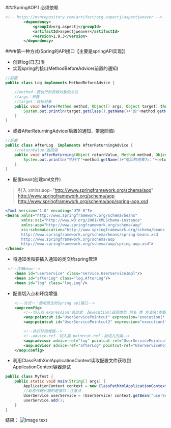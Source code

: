 ###SpringAOP.1
必须依赖
```xml
<!-- https://mvnrepository.com/artifact/org.aspectj/aspectjweaver -->
        <dependency>
            <groupId>org.aspectj</groupId>
            <artifactId>aspectjweaver</artifactId>
            <version>1.9.3</version>
        </dependency>
```
####第一种方式(Spring的API接口【主要是springAPI实现】)
- 创建log(日志)类
- 实现spring的接口MethodBeforeAdvice(前置的通知)
```java
//前置
public class Log implements MethodBeforeAdvice {

    //method：要执行的目标对象的方法
    //args：参数
    //target：目标对象
    public void before(Method method, Object[] args, Object target) throws Throwable {
        System.out.println(target.getClass().getName()+"的"+method.getName()+"被执行了");
    }
}
```
- 或者AfterReturningAdvice(后置的通知，带返回值)
```java
//后置
public class AfterLog  implements AfterReturningAdvice {
    //returnValue:返回值
    public void afterReturning(Object returnValue, Method method, Object[] args, Object target) throws Throwable {
        System.out.println("执行了"+method.getName()+"返回的结果为："+returnValue);
    }
}
```
- 配置bean(创建xml文件)
>引入 xmlns:aop="http://www.springframework.org/schema/aop"
>http://www.springframework.org/schema/aop
        http://www.springframework.org/schema/aop/spring-aop.xsd
```xml
<?xml version="1.0" encoding="UTF-8"?>
<beans xmlns="http://www.springframework.org/schema/beans"
       xmlns:xsi="http://www.w3.org/2001/XMLSchema-instance"
       xmlns:aop="http://www.springframework.org/schema/aop"
       xsi:schemaLocation="http://www.springframework.org/schema/beans
       http://www.springframework.org/schema/beans/spring-beans.xsd
       http://www.springframework.org/schema/aop
       http://www.springframework.org/schema/aop/spring-aop.xsd">
</beans>
```
- 将通知类和要插入通知的类交给spring管理
```xml
 <!--注册bean-->
    <bean id="userService" class="service.UserServiceImpl"/>
    <bean id="afterLog" class="log.AfterLog"/>
    <bean id="log" class="log.Log"/>
```
- 配置切入点和环绕增强
```xml
    <!--方式一：使用原生的Spring api接口-->
    <aop:config>
        <!--切入点 expression:表达式 【execution(返回类型 包名 类 方法名(参数))】(固定写法)-->
        <aop:pointcut id="UserServicePointcut" expression="execution(* service.UserServiceImpl.*(..))"/>
        <aop:pointcut id="UserServicePointcut2" expression="execution(* service.UserServiceImpl.add())"/>

        <!--执行环绕增强-->
        <!--advice-ref：切入类 pointcut-ref：被切入的类-->
        <aop:advisor advice-ref="log" pointcut-ref="UserServicePointcut"/>
        <aop:advisor advice-ref="afterLog" pointcut-ref="UserServicePointcut"/>
    </aop:config>
```
- 利用ClassPathXmlApplicationContext读取配置文件获取到AppilcationContext容器测试
```java
public class MyTest {
    public static void main(String[] args) {
        ApplicationContext context = new ClassPathXmlApplicationContext("applicationContext.xml");
        //动态代理代理的是接口：注意点
        UserService userService = (UserService) context.getBean("userService");
        userService.add();
    }
}
```
结果：
![Image text](https://github.com/2541864996/spring-/blob/master/spring-09-aop/src/main/resources/img/%E7%BB%93%E6%9E%9C.png?raw=true)

